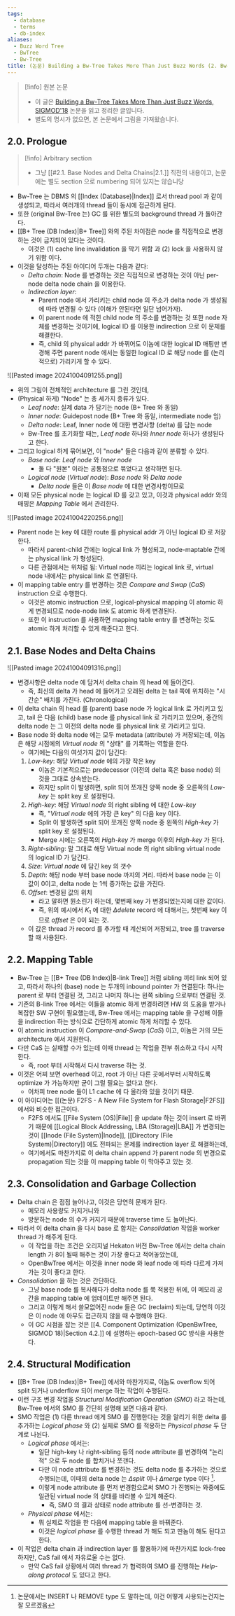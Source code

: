 ```yaml
---
tags:
  - database
  - terms
  - db-index
aliases:
  - Buzz Word Tree
  - BwTree
  - Bw-Tree
title: (논문) Building a Bw-Tree Takes More Than Just Buzz Words (2. Bw-Tree Essentials)
---
```

> [!info] 원본 논문
> - 이 글은 [Building a Bw-Tree Takes More Than Just Buzz Words, SIGMOD'18](https://dl.acm.org/doi/10.1145/3183713.3196895) 논문을 읽고 정리한 글입니다.
> - 별도의 명시가 없으면, 본 논문에서 그림을 가져왔습니다.

## 2.0. Prologue 

> [!info] Arbitrary section
> - 그냥 [[#2.1. Base Nodes and Delta Chains|2.1.]] 직전의 내용이고, 논문에는 별도 section 으로 numbering 되어 있지는 않습니당

- Bw-Tree 는 DBMS 의 [[Index (Database)|Index]] 로서 thread pool 과 같이 생성되고, 따라서 여러개의 thread 들이 동시에 접근하게 된다.
- 또한 (original Bw-Tree 는) GC 를 위한 별도의 background thread 가 돌아간다.
- [[B+ Tree (DB Index)|B+ Tree]] 와의 주된 차이점은 node 를 직접적으로 변경하는 것이 금지되어 있다는 것이다.
	- 이것은 (1) cache line invalidation 을 막기 위함 과 (2) lock 을 사용하지 않기 위함 이다.
- 이것을 달성하는 주된 아이디어 두개는 다음과 같다:
	- *Delta chain*: Node 를 변경하는 것은 직접적으로 변경하는 것이 아닌 per-node delta node chain 을 이용한다.
	- *Indirection layer*:
		- Parent node 에서 가리키는 child node 의 주소가 delta node 가 생성됨에 따라 변경될 수 있다 (이해가 안된다면 일단 넘어가자).
		- 이 parent node 에 적힌 child node 의 주소를 변경하는 것 또한 node 자체를 변경하는 것이기에, logical ID 를 이용한 indirection 으로 이 문제를 해결한다.
		- 즉, child 의 physical addr 가 바뀌어도 이놈에 대한 logical ID 매핑만 변경해 주면 parent node 에서는 동일한 logical ID 로 해당 node 를 (논리적으로) 가리키게 할 수 있다.

![[Pasted image 20241004091255.png]]

- 위의 그림이 전체적인 architecture 를 그린 것인데,
- (Physical 하게) "Node" 는 총 세가지 종류가 있다.
	- *Leaf node*: 실제 data 가 담기는 node (B+ Tree 와 동일)
	- *Inner node*: Guidepost node (B+ Tree 와 동일, intermediate node 임)
	- *Delta node*: Leaf, Inner node 에 대한 변경사항 (delta) 를 담는 node
	- Bw-Tree 를 초기화할 때는, *Leaf node* 하나와 *Inner node* 하나가 생성된다고 한다.
- 그리고 logical 하게 묶어보면, 이 "node" 들은 다음과 같이 분류할 수 있다.
	- *Base node*: *Leaf node* 와 *Inner node*
		- 둘 다 "원본" 이라는 공통점으로 묶었다고 생각하면 된다.
	- *Logical node* (*Virtual node*): *Base node* 와 *Delta node*
		- *Delta node* 들은 이 *Base node* 에 대한 변경사항이므로
- 이때 모든 physical node 는 logical ID 를 갖고 있고, 이것과 physical addr 와의 매핑은 *Mapping Table* 에서 관리한다.

![[Pasted image 20241004220256.png]]

- Parent node 는 key 에 대한 route 를 physical addr 가 아닌 logical ID 로 저장한다.
	- 따라서 parent-child 간에는 logical link 가 형성되고, node-maptable 간에는 physical link 가 형성된다.
	- 다른 관점에서는 위처럼 됨: Virtual node 끼리는 logical link 로, virtual node 내에서는 physical link 로 연결된다.
- 이 mapping table entry 를 변경하는 것은 *Compare and Swap* (*CaS*) instruction 으로 수행한다.
	- 이것은 atomic instruction 으로, logical-physical mapping 이 atomic 하게 변경되므로 node-node link 도 atomic 하게 변경된다.
	- 또한 이 instruction 를 사용하면 mapping table entry 를 변경하는 것도 atomic 하게 처리할 수 있게 해준다고 한다.

## 2.1. Base Nodes and Delta Chains

![[Pasted image 20241004091316.png]]

- 변경사항은 delta node 에 담겨서 delta chain 의 head 에 들어간다.
	- 즉, 최신의 delta 가 head 에 들어가고 오래된 delta 는 tail 쪽에 위치하는 "시간순" 배치를 가진다. (Chronological)
- 이 delta chain 의 head 를 (parent) base node 가 logical link 로 가리키고 있고, tail 은 다음 (child) base node 를 physical link 로 가리키고 있으며, 중간의 delta node 는 그 이전의 delta node 를 physical link 로 가리키고 있다.
- Base node 와 delta node 에는 모두 metadata (attribute) 가 저장되는데, 이놈은 해당 시점에의 *Virtual node* 의 "상태" 를 기록하는 역할을 한다.
	- 여기에는 다음의 여섯가지 값이 담긴다:
	1. *Low-key*: 해당 *Virtual node* 에의 가장 작은 key
		- 이놈은 기본적으로는 predecessor (이전의 delta 혹은 base node) 의 것을 그대로 상속받는다.
		- 하지만 split 이 발생하면, split 되어 쪼개진 양쪽 node 중 오른쪽의 *Low-key* 는 split key 로 설정된다.
	2. *High-key*: 해당 *Virtual node* 의 right sibling 에 대한 *Low-key*
		- 즉, "*Virtual node* 에의 가장 큰 key" 의 다음 key 이다.
		- Split 이 발생하면 split 되어 쪼개진 양쪽 node 중 왼쪽의 *High-key* 가 split key 로 설정된다.
		- Merge 시에는 오른쪽의 *High-key* 가 merge 이후의 *High-key* 가 된다.
	3. *Right-sibling*: 말 그대로 해당 Virtual node 의 right sibling virtual node 의 logical ID 가 담긴다.
	4. *Size*: *Virtual node* 에 담긴 key 의 갯수
	5. *Depth*: 해당 node 부터 base node 까지의 거리. 따라서 base node 는 이 값이 0이고, delta node 는 1씩 증가하는 값을 가진다.
	6. *Offset*: 변경된 값의 위치
		- 라고 말하면 뭔소린가 하는데, 몇번째 key 가 변경되었는지에 대한 값이다.
		- 즉, 위의 예시에서 $K_{1}$ 에 대한 $\Delta delete$ record 에 대해서는, 첫번째 key 이므로 *offset* 은 0이 되는 것.
	- 이 값은 thread 가 record 를 추가할 때 계산되어 저장되고, tree 를 traverse 할 때 사용된다.

## 2.2. Mapping Table

- Bw-Tree 는 [[B+ Tree (DB Index)|B-link Tree]] 처럼 sibling 끼리 link 되어 있고, 따라서 하나의 (base) node 는 두개의 inbound pointer 가 연결된다: 하나는 parent 로 부터 연결된 것, 그리고 나머지 하나는 왼쪽 sibling 으로부터 연결된 것.
- 기존의 B-link Tree 에서는 이들을 atomic 하게 변경하려면 HW 의 도움을 받거나 복잡한 SW 구현이 필요했는데, Bw-Tree 에서는 mapping table 을 구성해 이들을 indirection 하는 방식으로 간단하게 atomic 하게 처리할 수 있다.
- 이 atomic instruction 이 *Compare-and-Swap* (*CaS*) 이고, 이놈은 거의 모든 architecture 에서 지원한다.
- 다만 CaS 는 실패할 수가 있는데 이때 thread 는 작업을 전부 취소하고 다시 시작한다.
	- 즉, root 부터 시작해서 다시 traverse 하는 것.
- 이것은 어찌 보면 overhead 이고, root 가 아닌 다른 곳에서부터 시작하도록 optimize 가 가능하지만 굳이 그럴 필요는 없다고 한다.
	- 어차피 tree node 들이 L1 cache 에 다 올라와 있을 것이기 때문.
- 이 아이디어는 [[(논문) F2FS - A New File System for Flash Storage|F2FS]] 에서와 비슷한 접근이다.
	- F2FS 에서도 [[File System (OS)|File]] 을 update 하는 것이 insert 로 바뀌기 때문에 [[Logical Block Addressing, LBA (Storage)|LBA]] 가 변경되는 것이 [[Inode (File System)|Inode]], [[Directory (File System)|Directory]] 에도 전파되는 문제를 indirection layer 로 해결하는데,
	- 여기에서도 마찬가지로 이 delta chain append 가 parent node 의 변경으로 propagation 되는 것을 이 mapping table 이 막아주고 있는 것.

## 2.3. Consolidation and Garbage Collection

- Delta chain 은 점점 늘어나고, 이것은 당연히 문제가 된다.
	- 메모리 사용량도 커지거니와
	- 방문하는 node 의 수가 커지기 때문에 traverse time 도 늘어난다.
- 따라서 이 delta chain 을 다시 base 로 합치는 *Consolidation* 작업을 worker thread 가 해주게 된다.
	- 이 작업을 하는 조건은 오리지널 Hekaton 버전 Bw-Tree 에서는 delta chain length 가 8이 될때 해주는 것이 가장 좋다고 적어놓았는데,
	- OpenBwTree 에서는 이것을 inner node 와 leaf node 에 따라 다르게 가져가는 것이 좋다고 한다.
- *Consolidation* 을 하는 것은 간단하다.
	- 그냥 base node 를 복사해다가 delta node 를 쭉 적용한 뒤에, 이 메모리 공간을 mapping table 에 업데이트만 해주면 된다.
	- 그리고 이렇게 해서 쓸모없어진 node 들은 GC (reclaim) 되는데, 당연히 이것은 이 node 에 아무도 접근하지 않을 때 수행해야 한다.
	- 이 GC 시점을 잡는 것은 [[4. Component Optimization (OpenBwTree, SIGMOD 18)|Section 4.2.]] 에 설명하는 epoch-based GC 방식을 사용한다.

## 2.4. Structural Modification

- [[B+ Tree (DB Index)|B+ Tree]] 에서와 마찬가지로, 이놈도 overflow 되어 split 되거나 underflow 되어 merge 하는 작업이 수행된다.
- 이런 구조 변경 작업을 *Structural Modification Operation* (*SMO*) 라고 하는데, Bw-Tree 에서의 SMO 를 간단히 설명해 보면 다음과 같다.
- SMO 작업은 (1) 다른 thread 에게 SMO 를 진행한다는 것을 알리기 위한 delta 를 추가하는 *Logical phase* 와 (2) 실제로 SMO 를 적용하는 *Physical phase* 두 단계로 나뉜다.
	- *Logical phase* 에서는:
		- 일단 high-key 나 right-sibling 등의 node attribute 를 변경하여 "논리적" 으로 두 node 를 합치거나 쪼갠다.
		- 다만 이 node attribute 를 변경하는 것도 delta node 를 추가하는 것으로 수행되는데, 이때의 delta node 는 $\Delta split$ 이나 $\Delta merge$ type 이다 [^smo-delta-type].
		- 이렇게 node attribute 를 먼저 변경함으로써 SMO 가 진행되는 와중에도 일관된 virtual node 의 상태를 바라볼 수 있게 해준다.
			- 즉, SMO 의 결과 상태로 node attribute 를 선-변경하는 것.
	- *Physical phase* 에서는:
		- 뭐 실제로 작업을 한 다음에 mapping table 을 바꿔준다.
		- 이것은 *logical phase* 를 수행한 thread 가 해도 되고 딴놈이 해도 된다고 한다.
- 이 작업은 delta chain 과 indirection layer 를 활용하기에 마찬가지로 lock-free 하지만, CaS fail 에서 자유로울 수는 없다.
	- 만약 CaS fail 상황에서 여러 thread 가 협력하여 SMO 를 진행하는 *Help-along protocol* 도 있다고 한다.

[^smo-delta-type]: 논문에서는 INSERT 나 REMOVE type 도 말하는데, 이건 어떻게 사용되는건지는 잘 모르겠음